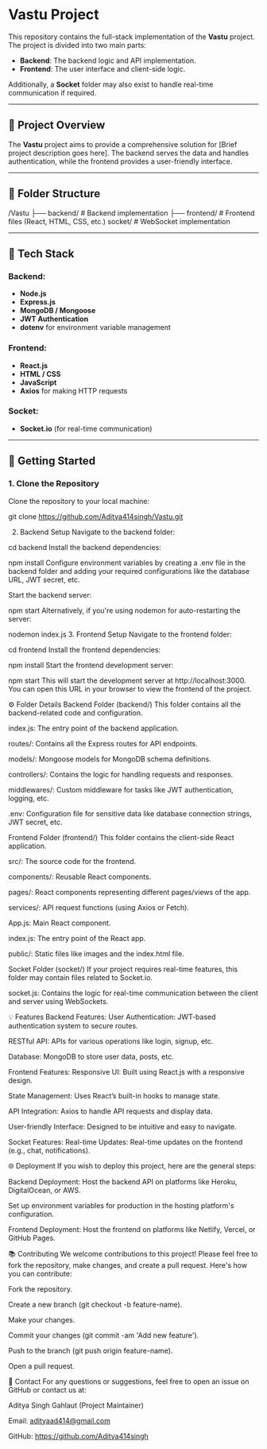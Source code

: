 # Vastu Project

This repository contains the full-stack implementation of the **Vastu** project. The project is divided into two main parts:

- **Backend**: The backend logic and API implementation.
- **Frontend**: The user interface and client-side logic.

Additionally, a **Socket** folder may also exist to handle real-time communication if required.

---

## 🚀 Project Overview

The **Vastu** project aims to provide a comprehensive solution for [Brief project description goes here]. The backend serves the data and handles authentication, while the frontend provides a user-friendly interface.

---

## 📁 Folder Structure
/Vastu ├── backend/ # Backend implementation ├── frontend/ # Frontend files (React, HTML, CSS, etc.)  socket/ # WebSocket implementation


---

## 🧰 Tech Stack

### Backend:
- **Node.js**  
- **Express.js**  
- **MongoDB / Mongoose**  
- **JWT Authentication**  
- **dotenv** for environment variable management

### Frontend:
- **React.js**  
- **HTML / CSS**  
- **JavaScript**  
- **Axios** for making HTTP requests

### Socket:
- **Socket.io** (for real-time communication)

---

## 🚀 Getting Started

### 1. Clone the Repository

Clone the repository to your local machine:


git clone https://github.com/Aditya414singh/Vastu.git

2. Backend Setup
Navigate to the backend folder:

cd backend
Install the backend dependencies:


npm install
Configure environment variables by creating a .env file in the backend folder and adding your required configurations like the database URL, JWT secret, etc.

Start the backend server:

npm start
Alternatively, if you're using nodemon for auto-restarting the server:


nodemon index.js
3. Frontend Setup
Navigate to the frontend folder:


cd frontend
Install the frontend dependencies:


npm install
Start the frontend development server:


npm start
This will start the development server at http://localhost:3000. You can open this URL in your browser to view the frontend of the project.

⚙️ Folder Details
Backend Folder (backend/)
This folder contains all the backend-related code and configuration.

index.js: The entry point of the backend application.

routes/: Contains all the Express routes for API endpoints.

models/: Mongoose models for MongoDB schema definitions.

controllers/: Contains the logic for handling requests and responses.

middlewares/: Custom middleware for tasks like JWT authentication, logging, etc.

.env: Configuration file for sensitive data like database connection strings, JWT secret, etc.

Frontend Folder (frontend/)
This folder contains the client-side React application.

src/: The source code for the frontend.

components/: Reusable React components.

pages/: React components representing different pages/views of the app.

services/: API request functions (using Axios or Fetch).

App.js: Main React component.

index.js: The entry point of the React app.

public/: Static files like images and the index.html file.

Socket Folder (socket/)
If your project requires real-time features, this folder may contain files related to Socket.io.

socket.js: Contains the logic for real-time communication between the client and server using WebSockets.

💡 Features
Backend Features:
User Authentication: JWT-based authentication system to secure routes.

RESTful API: APIs for various operations like login, signup, etc.

Database: MongoDB to store user data, posts, etc.

Frontend Features:
Responsive UI: Built using React.js with a responsive design.

State Management: Uses React’s built-in hooks to manage state.

API Integration: Axios to handle API requests and display data.

User-friendly Interface: Designed to be intuitive and easy to navigate.

Socket Features:
Real-time Updates: Real-time updates on the frontend (e.g., chat, notifications).

🌐 Deployment
If you wish to deploy this project, here are the general steps:

Backend Deployment:
Host the backend API on platforms like Heroku, DigitalOcean, or AWS.

Set up environment variables for production in the hosting platform's configuration.

Frontend Deployment:
Host the frontend on platforms like Netlify, Vercel, or GitHub Pages.

📚 Contributing
We welcome contributions to this project! Please feel free to fork the repository, make changes, and create a pull request. Here's how you can contribute:

Fork the repository.

Create a new branch (git checkout -b feature-name).

Make your changes.

Commit your changes (git commit -am 'Add new feature').

Push to the branch (git push origin feature-name).

Open a pull request.

📧 Contact
For any questions or suggestions, feel free to open an issue on GitHub or contact us at:

Aditya Singh Gahlaut (Project Maintainer)

Email: adityaad414@gmail.com

GitHub: https://github.com/Aditya414singh


